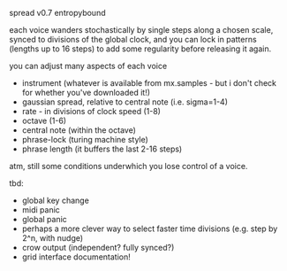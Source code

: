 spread v0.7 entropybound

each voice wanders stochastically by single steps along a chosen scale, synced to divisions of the global clock, and you can lock in patterns (lengths up to 16 steps) to add some regularity before releasing it again.

you can adjust many aspects of each voice
- instrument (whatever is available from mx.samples - but i don't check for whether you've downloaded it!)
- gaussian spread, relative to central note (i.e. sigma=1-4)
- rate - in divisions of clock speed (1-8)
- octave (1-6)
- central note (within the octave)
- phrase-lock (turing machine style)
- phrase length (it buffers the last 2-16 steps)

atm, still some conditions underwhich you lose control of a voice.

tbd:
- global key change
- midi panic
- global panic
- perhaps a more clever way to select faster time divisions (e.g. step by 2^n, with nudge)
- crow output (independent? fully synced?)
- grid interface documentation!
